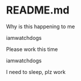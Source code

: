 # README.md

Why is this happening to me

iamwatchdogs

Please work this time

iamwatchdogs

I need to sleep, plz work
